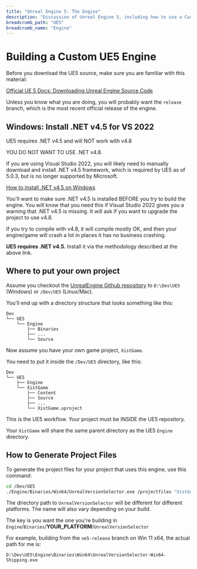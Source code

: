 ```yaml
---
title: "Unreal Engine 5: The Engine"
description: "Discussion of Unreal Engine 5, including how to use a Custom Engine that you can modify yourself."
breadcrumb_path: "UE5"
breadcrumb_name: "Engine"
---
```



# Building a Custom UE5 Engine


Before you download the UE5 source, make sure you are familiar with this material:

[Official UE 5 Docs: Downloading Unreal Engine Source Code](https://docs.unrealengine.com/5.0/en-US/downloading-unreal-engine-source-code/)

Unless you know what you are doing, you will probably want the `release` branch, which is the most
recent official release of the engine.


## Windows: Install .NET v4.5 for VS 2022

<tip>UE5 requires .NET v4.5 and will NOT work with v4.8</tip>

<problem>
YOU DO NOT WANT TO USE .NET v4.8.
</problem>

If you are using Visual Studio 2022, you will likely need to manually download
and install .NET v4.5 framework, which is required by UE5 as of 5.0.3, but is
no longer supported by Microsoft.

[How to install .NET v4.5 on Windows](https://thomaslevesque.com/2021/11/12/building-a-project-that-target-net-45-in-visual-studio-2022/)

You'll want to make sure .NET v4.5 is installed BEFORE you try to build the engine.
You will know that you need this if Visual Studio 2022 gives you a warning that .NET v4.5
is missing.  It will ask if you want to upgrade the project to use v4.8.

If you try to compile with v4.8, it will compile mostly OK, and
then your engine/game will crash a lot in places it has no business crashing.

**UE5 requires .NET v4.5.** Install it via the methodology described at the above link.


## Where to put your own project

Assume you checkout the
[UnrealEngine Github repository](https://github.com/EpicGames/UnrealEngine)
to `D:\Dev\UE5` (Windows) or `/Dev/UE5` (Linux/Mac).

You'll end up with a directory structure that looks something like this:

```text
Dev
└── UE5
    └── Engine
        ├── Binaries
        ├── ...
        └── Source
```

Now assume you have your own game project, `XistGame`.

You need to put it inside the `/Dev/UE5` directory, like this:

```text
Dev
└── UE5
    ├── Engine
    └── XistGame
        ├── Content
        ├── Source
        ├── ...
        └── XistGame.uproject
```

This is the UE5 workflow.  Your project must be INSIDE the UE5 repository.

Your `XistGame` will share the same parent directory as the UE5 `Engine` directory.


## How to Generate Project Files

To generate the project files for your project that uses this engine,
use this command:

```bash
cd /Dev/UE5
./Engine/Binaries/Win64/UnrealVersionSelector.exe /projectfiles "XistGame/XistGame.uproject"
```

The directory path to `UnrealVersionSelector` will be different for different platforms.
The name will also vary depending on your build.

The key is you want the one you're building in `Engine`/`Binaries`/**YOUR_PLATFORM**/`UnrealVersionSelector`

For example, building from the `ue5-release` branch on Win 11 x64, the actual path for me is:

`D:\Dev\UE5\Engine\Binaries\Win64\UnrealVersionSelector-Win64-Shipping.exe`


